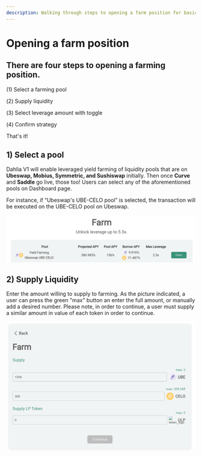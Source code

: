 ```yaml
---
description: Walking through steps to opening a farm position for basic mode.
---
```


# Opening a farm position

## There are four steps to opening a farming position.

\(1\) Select a farming pool

\(2️\) Supply liquidity

\(3️\) Select leverage amount with toggle

\(4️\) Confirm strategy

That's it!

## 1\) Select a pool

Dahlia V1 will enable leveraged yield farming of liquidity pools that are on **Ubeswap, Mobius, Symmetric, and Sushiswap** initially. Then once **Curve** and **Saddle** go live, those too! Users can select any of the aforementioned pools on Dashboard page.

For instance, if “Ubeswap's UBE-CELO pool” is selected, the transaction will be executed on the UBE-CELO pool on Ubeswap.



![](../.gitbook/assets/image%20%284%29.png)



## 2\) Supply Liquidity

Enter the amount willing to supply to farming. As the picture indicated, a user can press the green "max" button an enter the full amount, or manually add a desired number. Please note, in order to continue, a user must supply a similar amount in value of each token in order to continue.  

![](../.gitbook/assets/screen-shot-2021-09-27-at-9.20.01-pm.png)





